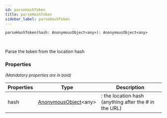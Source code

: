 ```yaml
---
id: parseHashToken
title: parseHashToken
sidebar_label: parseHashToken
---
```


```tsx
parseHashToken(hash: AnonymousObject<any>): AnonymousObject<any>
```
<br/>

Parse the token from the location hash

### Properties

<font size="2"><i>(Mandatory properties are in bold)</i></font>

| Properties | Type | Description |
| --------- | ---- | ----------- |
| hash | [AnonymousObject](/framework-api/interfaces/AnonymousObject.md)<any\> | : the location hash (anything after the # in the URL) |

